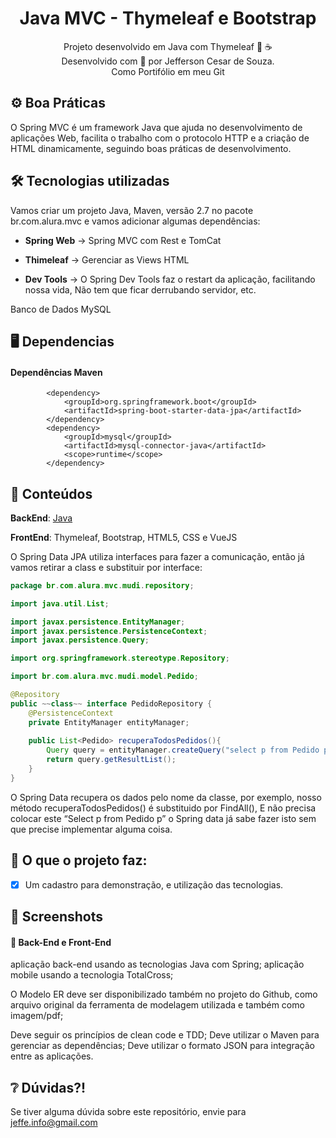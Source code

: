 <div align="center">
  <h1>Java MVC - Thymeleaf e Bootstrap</h1>
  <p>
	  Projeto desenvolvido em Java com Thymeleaf  🤿 ☕ <br>
	  Desenvolvido com 💙 por Jefferson Cesar de Souza.<br>
	  Como Portifólio em meu Git
  </p>
</div>

## ⚙️ Boa Práticas 
O Spring MVC é um framework Java que ajuda no desenvolvimento de 
aplicações Web, facilita o trabalho com o protocolo HTTP e a 
criação de HTML dinamicamente, 
seguindo boas práticas de desenvolvimento.


## 🛠️ Tecnologias utilizadas

Vamos criar um projeto Java, Maven, versão 2.7 no 
pacote br.com.alura.mvc e vamos adicionar algumas dependências: 

* **Spring Web** → Spring MVC com Rest e TomCat

* **Thimeleaf**    → Gerenciar as Views HTML

* **Dev Tools**    → O Spring Dev Tools faz o restart da aplicação, 
facilitando nossa vida, Não tem que ficar derrubando servidor, etc.

Banco de Dados MySQL


## 🖥️ Dependencias

#### Dependências Maven
````
    	<dependency>
			<groupId>org.springframework.boot</groupId>
			<artifactId>spring-boot-starter-data-jpa</artifactId>
		</dependency>
		<dependency>
			<groupId>mysql</groupId>
			<artifactId>mysql-connector-java</artifactId>
			<scope>runtime</scope>
		</dependency>

````

## 📒 Conteúdos  

**BackEnd**: [Java](https://github.com/JeffeDev)

**FrontEnd**: Thymeleaf, Bootstrap, HTML5, CSS e VueJS


O Spring Data JPA utiliza interfaces para fazer a comunicação, então já 
vamos retirar a class e substituir por interface:

```java
package br.com.alura.mvc.mudi.repository;

import java.util.List;

import javax.persistence.EntityManager;
import javax.persistence.PersistenceContext;
import javax.persistence.Query;

import org.springframework.stereotype.Repository;

import br.com.alura.mvc.mudi.model.Pedido;

@Repository
public ~~class~~ interface PedidoRepository {
	@PersistenceContext
	private EntityManager entityManager;
	
	public List<Pedido> recuperaTodosPedidos(){
		Query query = entityManager.createQuery("select p from Pedido p", Pedido.class);
		return query.getResultList();
	}
}
```

O Spring Data recupera os dados pelo nome da classe, por exemplo, 
nosso método recuperaTodosPedidos() é substituido por FindAll(), 
E não precisa colocar este “Select p from Pedido p” o Spring data 
já sabe fazer isto sem que precise implementar alguma coisa.

## 🎯 O que o projeto faz:
  - [X] Um cadastro para demonstração, e utilização das tecnologias.


## 📸 Screenshots
####  📌 Back-End e Front-End 
aplicação back-end usando as tecnologias Java com Spring;
aplicação mobile usando a tecnologia TotalCross;

O Modelo ER deve ser disponibilizado também no projeto do Github, 
como arquivo original da ferramenta de modelagem utilizada e também como imagem/pdf;

Deve seguir os princípios de clean code e TDD;
Deve utilizar o Maven para gerenciar as dependências;
Deve utilizar o formato JSON para integração entre as aplicações.


## ❔ Dúvidas?!
Se tiver alguma dúvida sobre este repositório, envie para jeffe.info@gmail.com




